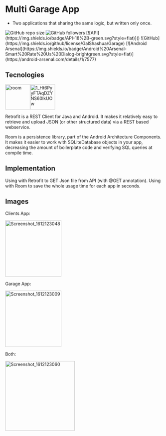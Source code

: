 # Multi Garage App

- Two applications that sharing the same logic, but written only once.

<img alt="GitHub repo size" src="https://img.shields.io/github/repo-size/GalShashua/VideoOpenerLibrary"> 
<img alt="GitHub followers" src="https://img.shields.io/github/followers/GalShashua?style=social">
[![API](https://img.shields.io/badge/API-18%2B-green.svg?style=flat)]()
![GitHub](https://img.shields.io/github/license/GalShashua/Garage)
[![Android Arsenal](https://img.shields.io/badge/Android%20Arsenal-Smart%20Rate%20Us%20Dialog-brightgreen.svg?style=flat)](https://android-arsenal.com/details/1/7577)

## Tecnologies

<img width="80" alt="room" src="https://user-images.githubusercontent.com/56959832/106396624-c65ae780-6411-11eb-9a31-4969f33d26c9.png"><img width="80" alt="1_Ht6PyyFTAqDZYNS60IkUOw" src="https://user-images.githubusercontent.com/56959832/106396650-015d1b00-6412-11eb-8caf-bc20aa81e70e.png">

Retrofit is a REST Client for Java and Android. It makes it relatively easy to retrieve and upload JSON (or other structured data) via a REST based webservice.

Room is a persistence library, part of the Android Architecture Components. It makes it easier to work with SQLiteDatabase objects in your app, decreasing the amount of boilerplate code and verifying SQL queries at compile time.


## Implementation
Using with Retrofit to GET Json file from API (with @GET annotation).
Using with Room to save the whole usage time for each app in seconds.


## Images

Clients App:

<img width="180" alt="Screenshot_1612123048" src="https://user-images.githubusercontent.com/56959832/106396742-88aa8e80-6412-11eb-95ef-98aea641518f.png">

Garage App:

<img width="180" alt="Screenshot_1612123009" src="https://user-images.githubusercontent.com/56959832/106396743-89dbbb80-6412-11eb-9f67-eb451d511c81.png">

Both:

<img width="223" alt="Screenshot_1612123060" src="https://user-images.githubusercontent.com/56959832/106396744-8b0ce880-6412-11eb-93d2-0713aca07498.png">
